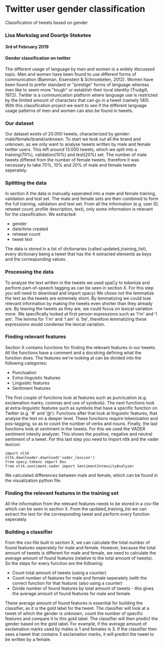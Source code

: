 # Twitter user gender classification
Classification of tweets based on gender
### Lisa Markslag and Doortje Steketee
#### 3rd of February 2019


#### Gender classification on twitter
The different usage of language by men and women is a widely discussed topic. Men and women have been found to use different forms of communication (Bamman, Eisenstein & Schnoebelen, 2012). Women have been found to prefer standard or "prestige" forms of language whereas men like to seem more "tough" or establish their local identity (Trudgill, 1972). Twitter is a communication platform where language use is restricted by the limited amount of characters that can go in a tweet (namely 140). With this classification project we want to see if the different language usage patterns of men and women can also be found in tweets. 

### Our dataset
Our dataset exists of 20.000 tweets, characterized by gender: male/female/brand/unknown. To start we took out all the brand and unknown, as we only want to analyse tweets written by male and female twitter users. This left around 13.000 tweets, which we split into a training(70%), validation(10%) and test(20%) set. The number of male tweets differed from the number of female tweets, therefore it was necessary to take 70%, 10% and 20% of male and female tweets seperately. 

### Splitting the data
In section X the data is manually seperated into a male and female training, validation and test set. The male and female sets are then combined to form the full training, validation and test set. From all the information (e.g. user ID, retweet count, profile description, text), only some information is relevant for the classification. We extracted:
* gender 
* date/time created
* retweet count
* tweet text 

The data is stored in a list of dictionaries (called updated_training_list), every dictionary being a tweet that has the 4 extracted elements as keys and the corresponding values. 

### Processing the data
To analyze the text written in the tweets we used spaCy to tokenize and perform part-of-speech tagging as can be seen in section X. For this step you will need to download and import spacy) We chose not the lemmatize the text as the tweets are extremely short. By lemmatizing we could lose relevant information by making the tweets even shorter than they already are. By leaving the tweets as they are, we could focus on lexical variation more. We specifically looked at first person expressions such as 'I'm' and 'I am'. The lemma for 'I'm' and 'I am' is 'be', therefore lemmatizing these expressions would condense the lexical variation. 

### Finding relevant features
Section X contains functions for finding the relevant features in our tweets. All the functions have a comment and a docstring defining what the function does. The features we're looking at can be divided into the following categories: 
* Punctuation
* Extra-linguistic features
* Linguistic features
* Sentiment features

The first couple of functions look at features such as punctuation (e.g. exclamation marks, commas and use of symbols). The next functions look at extra-linguistic features such as symbols that have a specific function on Twitter (e.g. '#' and '@'). Functions after that look at linguistic features, that analyse the text on a deeper level. These functions require tokenization and pos-tagging, so as to count the number of verbs and nouns. Finally, the last functions look at sentiment in the tweets. For this we used the VADER sentiment intesity analyzer. This shows the positive, negative and neutral sentiment of a tweet. For this last step you need to import nltk and the vader lexicon:

```
import nltk
nltk.downloader.download('vader_lexicon')
from spacy.tokens import Doc
from nltk.sentiment.vader import SentimentIntensityAnalyzer
```

We calculated differences between male and female, which can be found in the visualization python file. 

### Finding the relevant features in the training set
All the information from the relevant features needs to be stored in a csv-file which can be seen in section X. From the updated_training_list we can extract the text for the corresponding tweet and perform every function seperately. 

### Building a classifier
From the csv-file built in section X, we can calculate the total number of found features seperately for male and female. However, because the total amount of tweets is different for male and female, we need to calculate the average amount of found features (relative to the total amount of tweets). So the steps for every function are the following: 
* Count total amount of tweets (using a counter)
* Count number of features for male and female seperately (with the correct function for that feature) (also using a counter)
* Divide number of found features by total amount of tweets - this gives the average amount of found features for male and female. 

These average amount of found features is essential for building the classifier, as it is the gold label for the tweet. 
The classifier will look at a tweet of which the gender is unknown, count the number of specific features and compare it to this gold label. The classifier will then predict the gender based on the gold label. 
For example, if the average amount of exclamation marks used by males is 1 and females is 3. If the classifier then sees a tweet that contains 3 exclamation marks, it will predict the tweet to be written by a female. 

